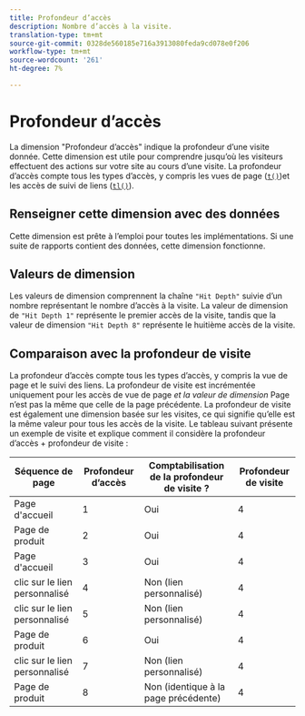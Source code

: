 ```yaml
---
title: Profondeur d’accès
description: Nombre d’accès à la visite.
translation-type: tm+mt
source-git-commit: 0328de560185e716a3913080feda9cd078e0f206
workflow-type: tm+mt
source-wordcount: '261'
ht-degree: 7%

---
```



# Profondeur d’accès

La dimension &quot;Profondeur d’accès&quot; indique la profondeur d’une visite donnée. Cette dimension est utile pour comprendre jusqu’où les visiteurs effectuent des actions sur votre site au cours d’une visite. La profondeur d’accès compte tous les types d’accès, y compris les vues de page ([`t()`](/help/implement/vars/functions/t-method.md))et les accès de suivi de liens ([`tl()`](/help/implement/vars/functions/tl-method.md)).

## Renseigner cette dimension avec des données

Cette dimension est prête à l’emploi pour toutes les implémentations. Si une suite de rapports contient des données, cette dimension fonctionne.

## Valeurs de dimension

Les valeurs de dimension comprennent la chaîne `"Hit Depth"` suivie d’un nombre représentant le nombre d’accès à la visite. La valeur de dimension de `"Hit Depth 1"` représente le premier accès de la visite, tandis que la valeur de dimension `"Hit Depth 8"` représente le huitième accès de la visite.

## Comparaison avec la profondeur de visite

La profondeur d’accès compte tous les types d’accès, y compris la vue de page et le suivi des liens. La profondeur de visite est incrémentée uniquement pour les accès de vue de page _et la valeur de dimension_ Page [](page.md) n’est pas la même que celle de la page précédente. La profondeur de visite est également une dimension basée sur les visites, ce qui signifie qu’elle est la même valeur pour tous les accès de la visite. Le tableau suivant présente un exemple de visite et explique comment il considère la profondeur d’accès + profondeur de visite :

| Séquence de page | Profondeur d’accès | Comptabilisation de la profondeur de visite ? | Profondeur de visite |
| --- | --- | --- | --- |
| Page d&#39;accueil | 1 | Oui | 4 |
| Page de produit | 2 | Oui | 4 |
| Page d&#39;accueil | 3 | Oui | 4 |
| clic sur le lien personnalisé | 4 | Non (lien personnalisé) | 4 |
| clic sur le lien personnalisé | 5 | Non (lien personnalisé) | 4 |
| Page de produit | 6 | Oui | 4 |
| clic sur le lien personnalisé | 7 | Non (lien personnalisé) | 4 |
| Page de produit | 8 | Non (identique à la page précédente) | 4 |
